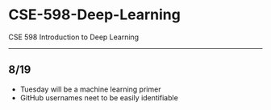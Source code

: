 # CSE-598-Deep-Learning
CSE 598 Introduction to Deep Learning 

---

## 8/19

- Tuesday will be a machine learning primer
- GitHub usernames neet to be easily identifiable

